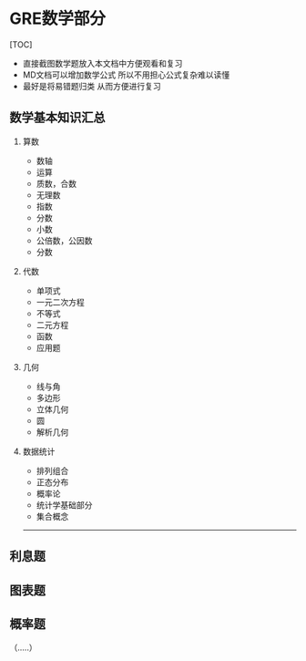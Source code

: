 # GRE数学部分

[TOC]



- 直接截图数学题放入本文档中方便观看和复习
- MD文档可以增加数学公式 所以不用担心公式复杂难以读懂
- 最好是将易错题归类 从而方便进行复习

## 数学基本知识汇总

1. 算数

   - 数轴
   - 运算
   - 质数，合数
   - 无理数
   - 指数
   - 分数
   - 小数
   - 公倍数，公因数
   - 分数

2. 代数

   - 单项式
   - 一元二次方程
   - 不等式
   - 二元方程
   - 函数
   - 应用题

3. 几何

   - 线与角
   - 多边形
   - 立体几何
   - 圆
   - 解析几何

4. 数据统计

   - 排列组合
   - 正态分布
   - 概率论
   - 统计学基础部分
   - 集合概念

   -----

   

## 利息题

## 图表题

## 概率题

（.....）
